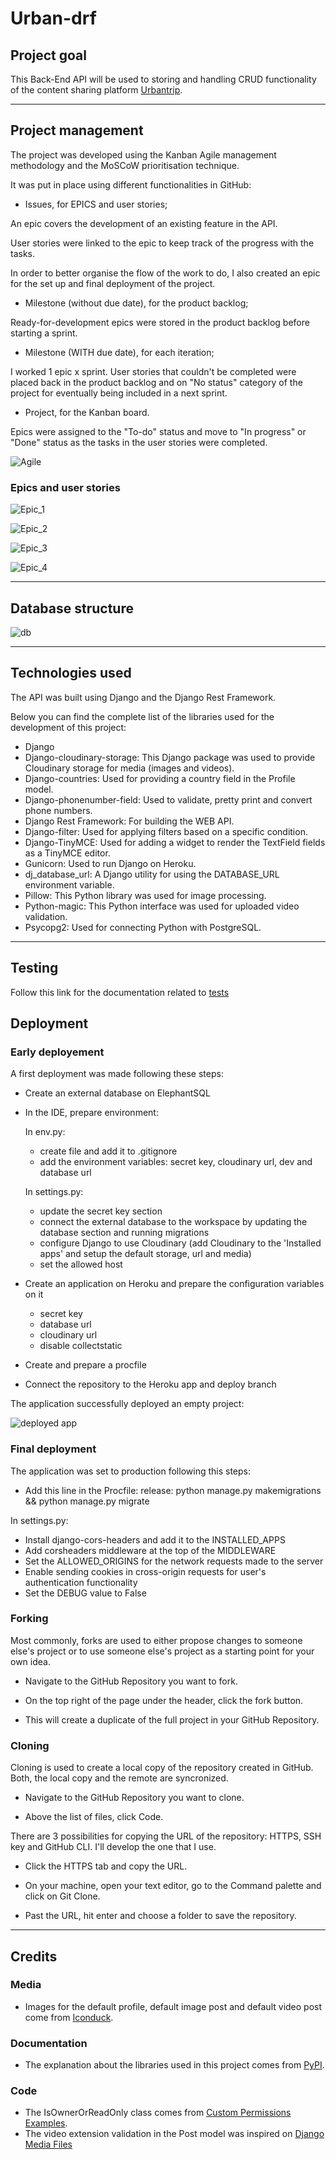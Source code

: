 # Urban-drf

## Project goal

This Back-End API will be used to storing and handling CRUD functionality of the content sharing platform [Urbantrip](https://github.com/sbojorge/urbantrip).

---

## Project management

The project was developed using the Kanban Agile management methodology and the MoSCoW prioritisation technique.

It was put in place using different functionalities in GitHub:

- Issues, for EPICS and user stories;

An epic covers the development of an existing feature in the API.

User stories were linked to the epic to keep track of the progress with the tasks.

In order to better organise the flow of the work to do, I also created an epic for the set up and final deployment of the project.

- Milestone (without due date), for the product backlog;

Ready-for-development epics were stored in the product backlog before starting a sprint.

- Milestone (WITH due date), for each iteration;

I worked 1 epic x sprint.
User stories that couldn't be completed were placed back in the product backlog and on "No status" category of the project for eventually being included in a next sprint.

- Project, for the Kanban board.

Epics were assigned to the "To-do" status and move to "In progress" or "Done" status as the tasks in the user stories were completed.

![Agile](/static/images/agile/picture_1.png)

### Epics and user stories

![Epic_1](/static/images/agile/picture_2.png)

![Epic_2](/static/images/agile/picture_3.png)

![Epic_3](/static/images/agile/picture_4.png)

![Epic_4](/static/images/agile/picture_5.png)

---

## Database structure

![db](/static/images/erd/picture_1.png)

---

## Technologies used

The API was built using Django and the Django Rest Framework.

Below you can find the complete list of the libraries used for the development of this project:

- Django
- Django-cloudinary-storage: This Django package was used to provide Cloudinary storage for media (images and videos).
- Django-countries: Used for providing a country field in the Profile model.
- Django-phonenumber-field: Used to validate, pretty print and convert phone numbers.
- Django Rest Framework: For building the WEB API.
- Django-filter: Used for applying filters based on a specific condition.
- Django-TinyMCE: Used for adding a widget to render the TextField fields as a TinyMCE editor.
- Gunicorn: Used to run Django on Heroku.
- dj_database_url: A Django utility for using the DATABASE_URL environment variable.
- Pillow: This Python library was used for image processing.
- Python-magic: This Python interface was used for uploaded video validation.
- Psycopg2: Used for connecting Python with PostgreSQL.

---

## Testing

Follow this link for the documentation related to [tests](/TESTING.md)

## Deployment

### Early deployement

A first deployment was made following these steps:

- Create an external database on ElephantSQL
- In the IDE, prepare environment:

  In env.py:

  - create file and add it to .gitignore
  - add the environment variables: secret key, cloudinary url, dev and database url

  In settings.py:

  - update the secret key section
  - connect the external database to the workspace by updating the database section and running migrations
  - configure Django to use Cloudinary (add Cloudinary to the 'Installed apps' and setup the default storage, url and media)
  - set the allowed host

- Create an application on Heroku and prepare the configuration variables on it

  - secret key
  - database url
  - cloudinary url
  - disable collectstatic

- Create and prepare a procfile
- Connect the repository to the Heroku app and deploy branch

The application successfully deployed an empty project:

![deployed app](/static/images/deployment/picture_1.png)

### Final deployment

The application was set to production following this steps:

- Add this line in the Procfile: release: python manage.py makemigrations && python manage.py migrate

In settings.py:

- Install django-cors-headers and add it to the INSTALLED_APPS
- Add corsheaders middleware at the top of the MIDDLEWARE
- Set the ALLOWED_ORIGINS for the network requests made to the server
- Enable sending cookies in cross-origin requests for user's authentication functionality
- Set the DEBUG value to False

### Forking

Most commonly, forks are used to either propose changes to someone else's project or to use someone else's project as a starting point for your own idea.

- Navigate to the GitHub Repository you want to fork.

- On the top right of the page under the header, click the fork button.

- This will create a duplicate of the full project in your GitHub Repository.

### Cloning

Cloning is used to create a local copy of the repository created in GitHub.
Both, the local copy and the remote are syncronized.

- Navigate to the GitHub Repository you want to clone.

- Above the list of files, click Code.

There are 3 possibilities for copying the URL of the repository: HTTPS, SSH key and GitHub CLI.
I'll develop the one that I use.

- Click the HTTPS tab and copy the URL.

- On your machine, open your text editor, go to the Command palette and click on Git Clone.

- Past the URL, hit enter and choose a folder to save the repository.   

---

## Credits

### Media

- Images for the default profile, default image post and default video post come from [Iconduck](https://iconduck.com/).

### Documentation

- The explanation about the libraries used in this project comes from [PyPI](https://pypi.org/).

### Code

- The IsOwnerOrReadOnly class comes from [Custom Permissions Examples](https://www.django-rest-framework.org/api-guide/permissions/#api-reference).
- The video extension validation in the Post model was inspired on [Django Media Files](https://www.youtube.com/watch?v=UcUm82jWeKc)
